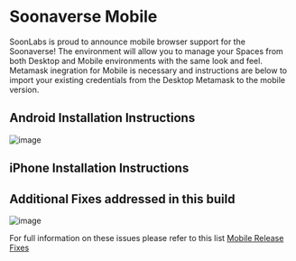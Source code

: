 # Soonaverse Mobile
SoonLabs is proud to announce mobile browser support for the Soonaverse! The environment will allow you to manage your Spaces from both Desktop and 
Mobile environments with the same look and feel. 
Metamask inegration for Mobile is necessary and instructions are below to import your existing credentials from the Desktop Metamask to the mobile version.

## Android Installation Instructions
![image](https://user-images.githubusercontent.com/44786846/149597191-a1a769bb-9884-4c8f-98c6-b4a5a170287a.png)


## iPhone Installation Instructions


## Additional Fixes addressed in this build
![image](https://user-images.githubusercontent.com/44786846/149597914-f37f87d8-00e1-4f18-9fcf-e3176ae3cd2d.png)

For full information on these issues please refer to this list 
[Mobile Release Fixes](https://github.com/soonlabs/soonaverse-dao/milestone/3?closed=1)
